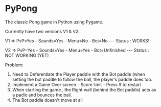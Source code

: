 # PyPong

The classic Pong game in Python using Pygame.

Currently have two versions V1 & V2.

V1 => PvP=Yes - Sounds=Yes - Menu=No  - Bot=No          --- Status : WORKS!

V2 => PvP=Yes - Sounds=Yes - Menu=Yes - Bot=Unfinished  --- Status : NOT WORKING (YET)

Problem:
1. Need to Deferentiate the Player paddle with the Bot paddle (when setting the bot paddle to follow the ball, the player's paddle does too.
2. Implement a Game Over screen - Score limit - Press R to restart
3. When starting the game , the Right wall (behind the Bot paddle) acts as a padle and bounces the ball.
4. The Bot paddle doesn't move at all
